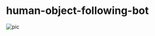 # human-object-following-bot
![pic](https://drive.google.com/open?id=1kxy-HRhwhuiapV6YvK8IX8ovx5M5qxCp)
